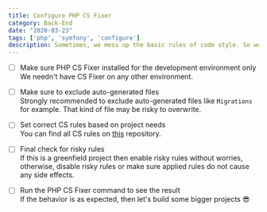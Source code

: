```yaml
---
title: Configure PHP CS Fixer
category: Back-End
date: "2020-03-23"
tags: ['php', 'symfony', 'configure']
description: Sometimes, we mess up the basic rules of code style. So we need a friend to cover our back! With PHP we are using PHP CS Fixer and to configure it we follow the steps below.
---
```


- [ ] Make sure PHP CS Fixer installed for the development environment only  
We needn't have CS Fixer on any other environment.

- [ ] Make sure to exclude auto-generated files  
Strongly recommended to exclude auto-generated files like `Migrations` for example. That kind of file may be risky to overwrite.

- [ ] Set correct CS rules based on project needs  
You can find all CS rules on [this](https://mlocati.github.io/php-cs-fixer-configurator) repository.

- [ ] Final check for risky rules  
If this is a greenfield project then enable risky rules without worries, otherwise, disable risky rules or make sure applied rules do not cause any side effects.

- [ ] Run the PHP CS Fixer command to see the result  
If the behavior is as expected, then let's build some bigger projects 😎
